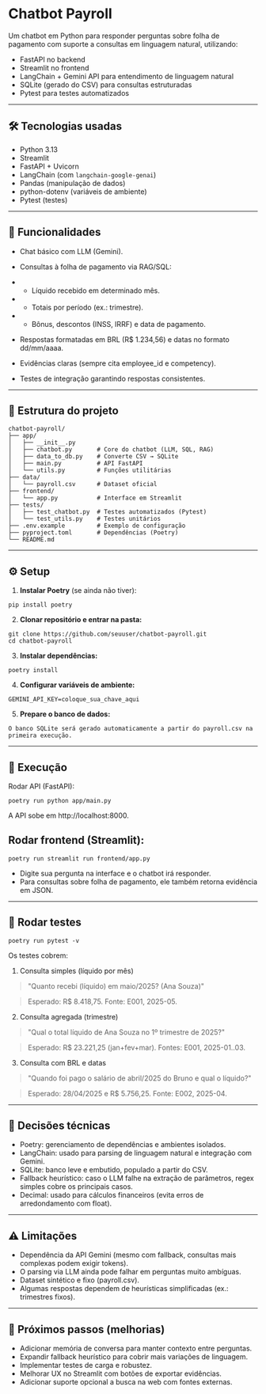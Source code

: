 # Chatbot Payroll

Um chatbot em Python para responder perguntas sobre folha de pagamento com suporte a consultas em linguagem natural, utilizando:

- FastAPI no backend
- Streamlit no frontend
- LangChain + Gemini API para entendimento de linguagem natural
- SQLite (gerado do CSV) para consultas estruturadas
- Pytest para testes automatizados

---

## 🛠 Tecnologias usadas

- Python 3.13
- Streamlit
- FastAPI + Uvicorn
- LangChain (com `langchain-google-genai`)
- Pandas (manipulação de dados)
- python-dotenv (variáveis de ambiente)
- Pytest (testes)

---

## 🚀 Funcionalidades

- Chat básico com LLM (Gemini).

- Consultas à folha de pagamento via RAG/SQL:

- -  Líquido recebido em determinado mês.

- -  Totais por período (ex.: trimestre).

- -  Bônus, descontos (INSS, IRRF) e data de pagamento.

- Respostas formatadas em BRL (R$ 1.234,56) e datas no formato dd/mm/aaaa.

- Evidências claras (sempre cita employee_id e competency).

- Testes de integração garantindo respostas consistentes.

---

## 📂 Estrutura do projeto

```
chatbot-payroll/
├── app/
│   ├── __init__.py
│   ├── chatbot.py       # Core do chatbot (LLM, SQL, RAG)
│   ├── data_to_db.py    # Converte CSV → SQLite
│   ├── main.py          # API FastAPI
│   └── utils.py         # Funções utilitárias
├── data/
│   └── payroll.csv      # Dataset oficial
├── frontend/
│   └── app.py           # Interface em Streamlit
├── tests/
│   ├── test_chatbot.py  # Testes automatizados (Pytest)
│   └── test_utils.py    # Testes unitários
├── .env.example         # Exemplo de configuração
├── pyproject.toml       # Dependências (Poetry)
└── README.md
```

---

## ⚙️ Setup

1. **Instalar Poetry** (se ainda não tiver):

```
pip install poetry
```

2. **Clonar repositório e entrar na pasta:**

```
git clone https://github.com/seuuser/chatbot-payroll.git
cd chatbot-payroll
```

3. **Instalar dependências:**

```
poetry install
```

4. **Configurar variáveis de ambiente:**

```
GEMINI_API_KEY=coloque_sua_chave_aqui
```

5. **Prepare o banco de dados:**

`O banco SQLite será gerado automaticamente a partir do payroll.csv na primeira execução.`

---

## 🚀 Execução

Rodar API (FastAPI):

```
poetry run python app/main.py
```

A API sobe em http://localhost:8000.

## Rodar frontend (Streamlit):

```
poetry run streamlit run frontend/app.py
```

- Digite sua pergunta na interface e o chatbot irá responder.
- Para consultas sobre folha de pagamento, ele também retorna evidência em JSON.

---

## 🧪 Rodar testes

```
poetry run pytest -v
```

Os testes cobrem:

1. Consulta simples (líquido por mês)

> "Quanto recebi (líquido) em maio/2025? (Ana Souza)"

> Esperado: R$ 8.418,75. Fonte: E001, 2025-05.

2. Consulta agregada (trimestre)

> "Qual o total líquido de Ana Souza no 1º trimestre de 2025?"

> Esperado: R$ 23.221,25 (jan+fev+mar). Fontes: E001, 2025-01..03.

3. Consulta com BRL e datas

> "Quando foi pago o salário de abril/2025 do Bruno e qual o líquido?"

> Esperado: 28/04/2025 e R$ 5.756,25. Fonte: E002, 2025-04.

---

## 📝 Decisões técnicas

- Poetry: gerenciamento de dependências e ambientes isolados.
- LangChain: usado para parsing de linguagem natural e integração com Gemini.
- SQLite: banco leve e embutido, populado a partir do CSV.
- Fallback heurístico: caso o LLM falhe na extração de parâmetros, regex simples cobre os principais casos.
- Decimal: usado para cálculos financeiros (evita erros de arredondamento com float).

---

## ⚠️ Limitações

- Dependência da API Gemini (mesmo com fallback, consultas mais complexas podem exigir tokens).
- O parsing via LLM ainda pode falhar em perguntas muito ambíguas.
- Dataset sintético e fixo (payroll.csv).
- Algumas respostas dependem de heurísticas simplificadas (ex.: trimestres fixos).

---

## 🚀 Próximos passos (melhorias)

- Adicionar memória de conversa para manter contexto entre perguntas.
- Expandir fallback heurístico para cobrir mais variações de linguagem.
- Implementar testes de carga e robustez.
- Melhorar UX no Streamlit com botões de exportar evidências.
- Adicionar suporte opcional a busca na web com fontes externas.
